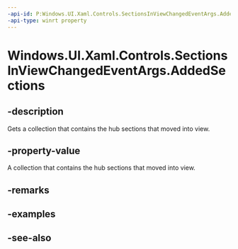 ```yaml
---
-api-id: P:Windows.UI.Xaml.Controls.SectionsInViewChangedEventArgs.AddedSections
-api-type: winrt property
---
```


<!-- Property syntax
public Windows.Foundation.Collections.IVector<Windows.UI.Xaml.Controls.HubSection> AddedSections { get; }
-->

# Windows.UI.Xaml.Controls.SectionsInViewChangedEventArgs.AddedSections

## -description
Gets a collection that contains the hub sections that moved into view.



## -property-value
A collection that contains the hub sections that moved into view.

## -remarks

## -examples

## -see-also

